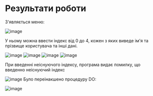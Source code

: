# Результати роботи 
З'являється меню:

![image](https://user-images.githubusercontent.com/92012282/171044643-7c5d217d-c380-4857-b4ce-9b9d8e9506d5.png)

У ньому можна ввести індекс від 0 до 4, кожен з яких виведе ім'я та прізвище користувача та інші дані.

![image](https://user-images.githubusercontent.com/92012282/171044688-b277023d-d5f4-4092-ba9f-4c962562987f.png)
![image](https://user-images.githubusercontent.com/92012282/171044722-44ed8ebc-2406-4048-ad01-e9446cb0d954.png)
![image](https://user-images.githubusercontent.com/92012282/171044797-af712f50-5358-47e9-bc5d-8366e0bfb57f.png)
![image](https://user-images.githubusercontent.com/92012282/171044815-5be6ecdf-1318-4d95-af44-41146d180881.png)

При введенні неіснуючого індексу, програма видає помилку, що введенно неіснуючий індекс

![image](https://user-images.githubusercontent.com/92012282/171044845-3cf9f2c3-8016-4a6e-ab3a-852444bd8bde.png)
Було переінакшено процедуру DO:

![image](https://user-images.githubusercontent.com/92012282/171045056-92a1b5a1-0794-4593-bfbe-e1fd760c71d7.png)


